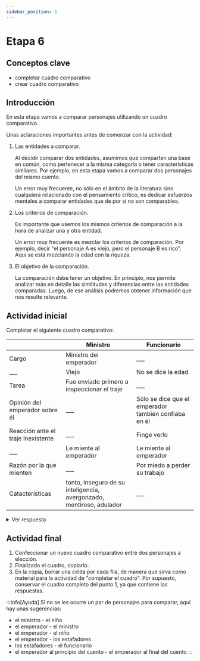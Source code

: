 ```yaml
---
sidebar_position: 3
---
```


# Etapa 6

## Conceptos clave

- completar cuadro comparativo
- crear cuadro comparativo

## Introducción

En esta etapa vamos a comparar personajes utilizando un cuadro comparativo.

Unas aclaraciones importantes antes de comenzar con la actividad:

1. Las entidades a comparar.

    Al decidir comparar dos entidades, asumimos que comparten una base en común, como pertenecer a la misma categoría o tener características similares. Por ejemplo, en esta etapa vamos a comparar dos personajes del mismo cuento.

    Un error muy frecuente, no sólo en el ámbito de la literatura sino cualquiera relacionado con el pensamiento crítico, es dedicar esfuerzos mentales a comparar entidades que de por sí no son comparables.

2. Los criterios de comparación.

    Es importante que usemos los mismos criterios de comparación a la hora de analizar una y otra entidad.

    Un error muy frecuente es mezclar los criterios de comparación. Por ejemplo, decir "el personaje A es viejo, pero el personaje B es rico". Aquí se está mezclando la edad con la riqueza.

3. El objetivo de la comparación.

    La comparación debe tener un objetivo. En principio, nos permite analizar más en detalle las similitudes y diferencias entre las entidades comparadas. Luego, de ese análisis podremos obtener información que nos resulte relevante.

## Actividad inicial

Completar el siguiente cuadro comparativo:

|           | Ministro | Funcionario |
| --------- | -------- | ----------- |
| Cargo     | Ministro del emperador | ___ |
| ___       | Viejo    | No se dice la edad |
| Tarea     | Fue enviado primero a inspeccionar el traje | ___ |
| Opinión del emperador sobre él | ___ | Sólo se dice que el emperador también confiaba en él |
| Reacción ante el traje inexistente | ___ | Finge verlo |
| ___       | Le miente al emperador | Le miente al emperador |
| Razón por la que mienten | ___ | Por miedo a perder su trabajo |
Catacterísticas | tonto, inseguro de su inteligencia, avergonzado, mentiroso, adulador | ___ |

<details>
  <summary>Ver respuesta</summary>

|           | Ministro | Funcionario |
| --------- | -------- | ----------- |
| Cargo     | Ministro del emperador | Funcionario del emperador |
| Edad      | Viejo    | No se dice la edad |
| Tarea     | Fue enviado primero a inspeccionar el traje | Fue enviado segundo a inspeccionar el traje |
| Opinión del emperador sobre él | El emperador confiaba en él, lo veía como un hombre honrado, talentoso y apto para su cargo | Sólo se dice que el emperador también confiaba en él |
| Reacción ante el traje inexistente | Finge verlo | Finge verlo |
| Respuesta ante el emperador | Le miente al emperador | Le miente al emperador | 
| Razón por la que mienten | Por vergüenza a parecer tonto | Por miedo a perder su trabajo |
Catacterísticas | tonto, inseguro de su inteligencia, avergonzado, mentiroso, adulador | inteligente, seguro de su inteligencia, cauteloso, mentiroso, adulador |
</details>

## Actividad final

1. Confeccionar un nuevo cuadro comparativo entre dos personajes a elección.
2. Finalizado el cuadro, copiarlo.
3. En la copia, borrar una celda por cada fila, de manera que sirva como material para la actividad de "completar el cuadro". Por supuesto, conservar el cuadro completo del punto 1, ya que contiene las respuestas.

:::info[Ayuda]
Si no se les ocurre un par de personajes para comparar, aquí hay unas sugerencias:

- el ministro - el niño
- el emperador - el ministro
- el emperador - el niño
- el emperador - los estafadores
- los estafadores - el funcionario
- el emperador al principio del cuento - el emperador al final del cuento
:::
